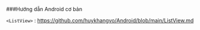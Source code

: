 ###Hướng dẫn Android cơ bản

`<ListView>` : <https://github.com/huykhangvo/Android/blob/main/ListView.md>
